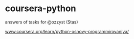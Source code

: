 # coursera-python
answers of tasks for @ozzyst (Stas)

www.coursera.org/learn/python-osnovy-programmirovaniya/
